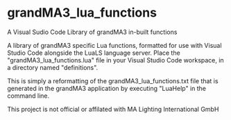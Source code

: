 # grandMA3_lua_functions
A Visual Sudio Code Library of grandMA3 in-built functions

A library of grandMA3 specific Lua functions, formatted for use with Visual Studio Code alongside the LuaLS language server.
Place the "grandMA3_lua_functions.lua" file in your Visual Studio Code workspace, in a directory named "definitions".

This is simply a reformatting of the grandMA3_lua_functions.txt file that is generated in the grandMA3 application by executing "LuaHelp" in the command line.

This project is not official or affilated with MA Lighting International GmbH
